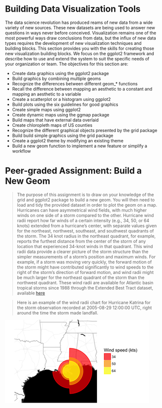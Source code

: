 # Building Data Visualization Tools

The data science revolution has produced reams of new data from a wide
variety of new sources. These new datasets are being used to answer new
questions in ways never before conceived. Visualization remains one of the
most powerful ways draw conclusions from data, but the influx of new
data types requires the development of new visualization techniques and
building blocks. This section provides you with the skills for creating those
new visualization building blocks. We focus on the ggplot2 framework and
describe how to use and extend the system to suit the specific needs of your
organization or team.
The objectives for this section are:

* Create data graphics using the ggplot2 package
* Build graphics by combining multiple geoms
* Recognize the differences between different geom_* functions
* Recall the difference between mapping an aesthetic to a constant and
mapping an aesthetic to a variable
* Create a scatterplot or a histogram using ggplot2
* Build plots using the six guidelines for good graphics
* Create simple maps using ggplot2
* Create dynamic maps using the ggmap package
* Build maps that have external data overlaid
* Create chloropleth maps of US counties
* Recognize the different graphical objects presented by the grid package
* Build build simple graphics using the grid package
* Create a ggplot2 theme by modifying an existing theme
* Build a new geom function to implement a new feature or simplify a
workflow


# Peer-graded Assignment: Build a New Geom

>The purpose of this assignment is to draw on your knowledge of the grid and ggplot2 package to build a new geom.
You will then need to load and tidy the provided dataset in order to plot the geom on a map.
Hurricanes can have asymmetrical wind fields, with much higher winds on one side of a storm compared
to the other. Hurricane wind radii report how far winds of a certain intensity (e.g., 34, 50, or 64 knots)
extended from a hurricane’s center, with separate values given for the northeast, northwest, southeast,
and southwest quadrants of the storm. The 34 knot radius in the northeast quadrant, for example,
reports the furthest distance from the center of the storm of any location that experienced 34-knot winds in that quadrant.
This wind radii data provide a clearer picture of the storm structure than the simpler measurements
of a storm’s position and maximum winds. For example, if a storm was moving very quickly,
the forward motion of the storm might have contributed significantly to wind speeds to
the right of the storm’s direction of forward motion, and wind radii might be much larger for the
northeast quadrant of the storm than the northwest quadrant. These wind radii are available
for Atlantic basin tropical storms since 1988 through the Extended Best Tract dataset, available [here](http://rammb.cira.colostate.edu/research/tropical_cyclones/tc_extended_best_track_dataset/)

>Here is an example of the wind radii chart for Hurricane Katrina for the storm observation recorded
at 2005-08-29 12:00:00 UTC, right around the time the storm made landfall.

![Map Photo](map.png)
